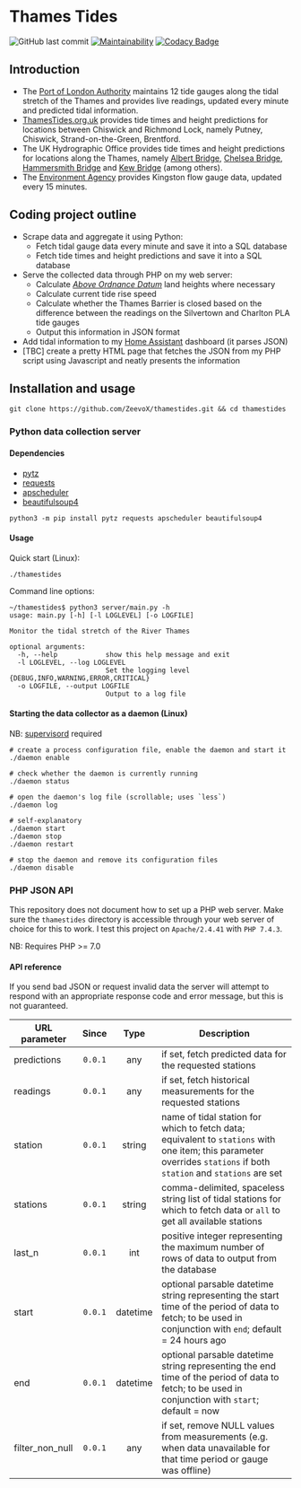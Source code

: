﻿# Thames Tides
![GitHub last commit](https://img.shields.io/github/last-commit/ZeevoX/thamestides)
[![Maintainability](https://api.codeclimate.com/v1/badges/7a39a65b4802fceb8d7a/maintainability)](https://codeclimate.com/github/ZeevoX/thamestides/maintainability)
[![Codacy Badge](https://app.codacy.com/project/badge/Grade/3c22a7aad7564dc083adfe673eb5e2d0)](https://www.codacy.com/manual/ZeevoX/thamestides?utm_source=github.com&amp;utm_medium=referral&amp;utm_content=ZeevoX/thamestides&amp;utm_campaign=Badge_Grade)
## Introduction
  * The [Port of London Authority](http://www.pla.co.uk/hydrographics/ltoverview.cfm) maintains 12 tide gauges along the tidal stretch of the Thames and provides live readings, updated every minute and predicted tidal information.
  * [ThamesTides.org.uk](http://thamestides.org.uk/today) provides tide times and height predictions for locations between Chiswick and Richmond Lock, namely Putney, Chiswick, Strand-on-the-Green, Brentford.
  * The UK Hydrographic Office provides tide times and height predictions for locations along the Thames, namely [Albert Bridge](http://www.ukho.gov.uk/easytide/EasyTide/ShowPrediction.aspx?PortID=0114&PredictionLength=7), [Chelsea Bridge](http://www.ukho.gov.uk/easytide/EasyTide/ShowPrediction.aspx?PortID=0113A&PredictionLength=7), [Hammersmith Bridge](http://www.ukho.gov.uk/easytide/EasyTide/SelectPrediction.aspx?PortID=0115) and [Kew Bridge](http://www.ukho.gov.uk/easytide/EasyTide/ShowPrediction.aspx?PortID=0115A&PredictionLength=7) (among others).
  * The [Environment Agency](https://environment.data.gov.uk/flood-monitoring/id/measures/3400TH-flow--i-15_min-m3_s) provides Kingston flow gauge data, updated every 15 minutes.
## Coding project outline
  * Scrape data and aggregate it using Python:
    * Fetch tidal gauge data every minute and save it into a SQL database
    * Fetch tide times and height predictions and save it into a SQL database
  * Serve the collected data through PHP on my web server:
    * Calculate [_Above Ordnance Datum_](http://thamestides.org.uk/AOD) land heights where necessary
    * Calculate current tide rise speed
    * Calculate whether the Thames Barrier is closed based on the difference between the readings on the Silvertown and Charlton PLA tide gauges
    * Output this information in JSON format
  * Add tidal information to my [Home Assistant](https://www.home-assistant.io/) dashboard (it parses JSON)
  * [TBC] create a pretty HTML page that fetches the JSON from my PHP script using Javascript and neatly presents the information
## Installation and usage
```shell script
git clone https://github.com/ZeevoX/thamestides.git && cd thamestides
```
### Python data collection server
#### Dependencies
  * [pytz](https://pypi.org/project/pytz/)
  * [requests](https://pypi.org/project/requests/)
  * [apscheduler](https://pypi.org/project/APScheduler/)
  * [beautifulsoup4](https://pypi.org/project/beautifulsoup4/)
```shell script
python3 -m pip install pytz requests apscheduler beautifulsoup4
```
#### Usage
Quick start (Linux):
```shell script
./thamestides
```
Command line options:
```shell script
~/thamestides$ python3 server/main.py -h
usage: main.py [-h] [-l LOGLEVEL] [-o LOGFILE]

Monitor the tidal stretch of the River Thames

optional arguments:
  -h, --help            show this help message and exit
  -l LOGLEVEL, --log LOGLEVEL
                        Set the logging level {DEBUG,INFO,WARNING,ERROR,CRITICAL}
  -o LOGFILE, --output LOGFILE
                        Output to a log file
```
#### Starting the data collector as a daemon (Linux)
NB: [supervisord](http://supervisord.org/) required
```shell script
# create a process configuration file, enable the daemon and start it
./daemon enable

# check whether the daemon is currently running
./daemon status

# open the daemon's log file (scrollable; uses `less`)
./daemon log

# self-explanatory
./daemon start
./daemon stop
./daemon restart

# stop the daemon and remove its configuration files
./daemon disable
```

### PHP JSON API
This repository does not document how to set up a PHP web server.
Make sure the `thamestides` directory is accessible through your web server of choice for this to work. 
I test this project on `Apache/2.4.41` with `PHP 7.4.3`.

NB: Requires PHP >= 7.0

#### API reference
If you send bad JSON or request invalid data the server will attempt to respond with an appropriate response code and error message, but this is not guaranteed.

| URL parameter   | Since   | Type     | Description                                                                                                                                                         |
|-----------------|:-------:|:--------:|---------------------------------------------------------------------------------------------------------------------------------------------------------------------|
| predictions     | `0.0.1` | any      | if set, fetch predicted data for the requested stations                                                                                                             |
| readings        | `0.0.1` | any      | if set, fetch historical measurements for the requested stations                                                                                                    |
| station         | `0.0.1` | string   | name of tidal station for which to fetch data; equivalent to `stations` with one item; this parameter overrides `stations` if both `station` and `stations` are set |
| stations        | `0.0.1` | string   | comma-delimited, spaceless string list of tidal stations for which to fetch data or `all` to get all available stations                                             |
| last_n          | `0.0.1` | int      | positive integer representing the maximum number of rows of data to output from the database                                                                        |
| start           | `0.0.1` | datetime | optional parsable datetime string representing the start time of the period of data to fetch; to be used in conjunction with `end`; default = 24 hours ago          |
| end             | `0.0.1` | datetime | optional parsable datetime string representing the end time of the period of data to fetch; to be used in conjunction with `start`; default = now                   |
| filter_non_null | `0.0.1` | any      | if set, remove NULL values from measurements (e.g. when data unavailable for that time period or gauge was offline)                                                 |
